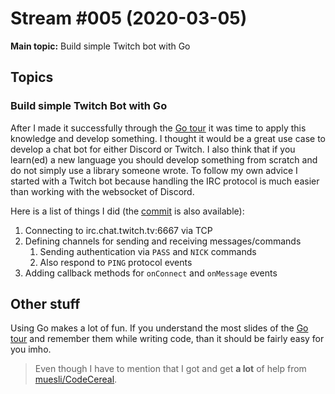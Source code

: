 # Stream #005 (2020-03-05)

**Main topic:** Build simple Twitch bot with Go

## Topics

### Build simple Twitch Bot with Go

After I made it successfully through the [Go tour](https://tour.golang.org/welcome/1) it was time to apply this knowledge and develop something. I thought it would be a great use case to develop a chat bot for either Discord or Twitch.
I also think that if you learn(ed) a new language you should develop something from scratch and do not simply use a library someone wrote. To follow my own advice I started with a Twitch bot because handling the IRC protocol is much easier than working with the websocket of Discord.

Here is a list of things I did (the [commit](https://github.com/curi0s/learning-go-twitch-bot/commit/77bbcbc3fe40a780bf09a9df15972b012f9dd869) is also available):

1. Connecting to irc.chat.twitch.tv:6667 via TCP
2. Defining channels for sending and receiving messages/commands
   1. Sending authentication via `PASS` and `NICK` commands
   2. Also respond to `PING` protocol events
3. Adding callback methods for `onConnect` and `onMessage` events

## Other stuff

Using Go makes a lot of fun. If you understand the most slides of the [Go tour](https://tour.golang.org/welcome/1) and remember them while writing code, than it should be fairly easy for you imho.

> Even though I have to mention that I got and get **a lot** of help from [muesli/CodeCereal](https://github.com/muesli).


